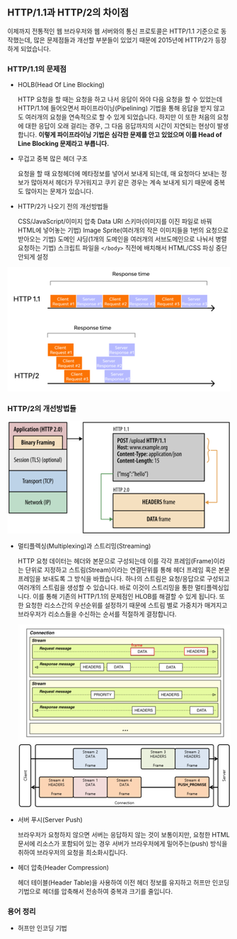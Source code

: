 ## HTTP/1.1과 HTTP/2의 차이점

이제까지 전통적인 웹 브라우저와 웹 서버와의 통신 프로토콜은 HTTP/1.1 기준으로 동작했는데, 많은 문제점들과 개선할 부분들이 있었기 때문에 2015년에 HTTP/2가 등장하게 되었습니다.

### HTTP/1.1의 문제점

- HOLB(Head Of Line Blocking)

  HTTP 요청을 할 때는 요청을 하고 나서 응답이 와야 다음 요청을 할 수 있었는데 HTTP/1.1에 들어오면서 파이프라이닝(Pipelining) 기법을 통해 응답을 받지 않고도 여러개의 요청을 연속적으로 할 수 있게 되었습니다. 하지만 이 또한 처음의 요청에 대한 응답이 오래 걸리는 경우, 그 다음 응답까지의 시간이 지연되는 현상이 발생합니다. **이렇게 파이프라이닝 기법은 심각한 문제를 안고 있었으며 이를 Head of Line Blocking 문제라고 부릅니다.**

- 무겁고 중복 많은 헤더 구조

  요청을 할 때 요청헤더에 메타정보를 넣어서 보내게 되는데, 매 요청마다 보내는 정보가 많아져서 헤더가 무거워지고 쿠키 같은 경우는 계속 보내게 되기 때문에 중복도 많아지는 문제가 있습니다.

- HTTP/2가 나오기 전의 개선방법들

  CSS/JavaScript/이미지 압축
  Data URI 스키마(이미지를 이진 파일로 바꿔 HTML에 넣어놓는 기법)
  Image Sprite(여러개의 작은 이미지들을 1번의 요청으로 받아오는 기법)
  도메인 샤딩(1개의 도메인을 여러개의 서브도메인으로 나눠서 병렬 요청하는 기법)
  스크립트 파일을 `</body>` 직전에 배치해서 HTML/CSS 파싱 중단 안되게 설정

![](./http.png)

### HTTP/2의 개선방법들

![](./http2.png)

- 멀티플렉싱(Multiplexing)과 스트리밍(Streaming)

  HTTP 요청 데이터는 헤더와 본문으로 구성되는데 이를 각각 프레임(Frame)이라는 단위로 지정하고 스트림(Stream)이라는 연결단위를 통해 헤더 프레임 혹은 본문 프레임을 보내도록 그 방식을 바꿨습니다. 하나의 스트림은 요청/응답으로 구성되고 여러개의 스트림을 생성할 수 있습니다. 바로 이것이 스트리밍을 통한 멀티플렉싱입니다. 이를 통해 기존의 HTTP/1.1의 문제점인 HLOB를 해결할 수 있게 됩니다. 또한 요청한 리소스간의 우선순위를 설정하기 때문에 스트림 별로 가중치가 매겨지고 브라우저가 리소스들을 수신하는 순서를 적절하게 결정합니다.

  ![](./connection.png)
  ![](./multiplexing.png)

- 서버 푸시(Server Push)

  브라우저가 요청하지 않으면 서버는 응답하지 않는 것이 보통이지만, 요청한 HTML 문서에 리소스가 포함되어 있는 경우 서버가 브라우저에게 밀어주는(push) 방식을 취하여 브라우저의 요청을 최소화시킵니다.

- 헤더 압축(Header Compression)

  헤더 테이블(Header Table)을 사용하여 이전 헤더 정보를 유지하고 허프만 인코딩 기법으로 헤더를 압축해서 전송하여 중복과 크기를 줄입니다.

### 용어 정리

- 허프만 인코딩 기법
